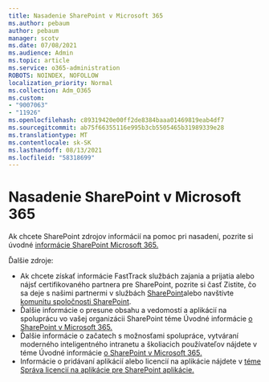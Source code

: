 ```yaml
---
title: Nasadenie SharePoint v Microsoft 365
ms.author: pebaum
author: pebaum
manager: scotv
ms.date: 07/08/2021
ms.audience: Admin
ms.topic: article
ms.service: o365-administration
ROBOTS: NOINDEX, NOFOLLOW
localization_priority: Normal
ms.collection: Adm_O365
ms.custom:
- "9007063"
- "11926"
ms.openlocfilehash: c89319420e00ff2de8384baaa01469819eab4df7
ms.sourcegitcommit: ab75f66355116e995b3cb5505465b31989339e28
ms.translationtype: MT
ms.contentlocale: sk-SK
ms.lasthandoff: 08/13/2021
ms.locfileid: "58318699"
---
```

# <a name="deploy-sharepoint-in-microsoft-365"></a>Nasadenie SharePoint v Microsoft 365

Ak chcete SharePoint zdrojov informácií na pomoc pri nasadení, pozrite si úvodné [informácie SharePoint Microsoft 365.](https://docs.microsoft.com/sharepoint/introduction) 

Ďalšie zdroje: 

- Ak chcete získať informácie FastTrack službách zajania a prijatia alebo nájsť certifikovaného partnera pre SharePoint, pozrite si časť Zistite, čo sa deje s našimi partnermi v službách [SharePoint](https://docs.microsoft.com/microsoft-365/sharepoint/sharepoint-partners-sharepoint-support)alebo navštívte [komunitu spoločnosti SharePoint](https://techcommunity.microsoft.com/t5/sharepoint/ct-p/SharePoint). 
- Ďalšie informácie o presune obsahu a vedomostí a aplikácií na spoluprácu vo vašej organizácii SharePoint téme Úvodné informácie [o SharePoint v Microsoft 365.](https://docs.microsoft.com/sharepoint/introduction#migration) 
- Ďalšie informácie o začatech s možnosťami spolupráce, vytváraní moderného inteligentného intranetu a školiacich používateľov nájdete v téme Úvodné informácie [o SharePoint v Microsoft 365.](https://docs.microsoft.com/sharepoint/introduction#collaboration) 
- Informácie o pridávaní aplikácií alebo licencií na aplikácie nájdete v [téme Správa licencií na aplikácie pre SharePoint aplikácie.](https://docs.microsoft.com/sharepoint/manage-app-licenses) 


